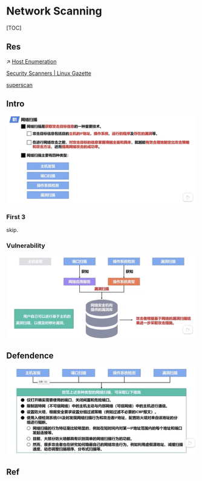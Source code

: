 # Network Scanning

[TOC]



## Res
↗ [Host Enumeration](../../🥇%20Best%20Practice/💉%20Pen-testing/Recon/Active%20Recon/Host%20Enumeration.md)

[Security Scanners | Linux Gazette](https://linuxgazette.net/issue57/sharma.html)

[superscan](https://sectools.org/tool/superscan/)



## Intro
![](../../../../Assets/Pics/Screenshot%202023-04-01%20at%204.47.58%20PM.png)

### First 3
skip.


### Vulnerability
![](../../../../Assets/Pics/Screenshot%202023-04-01%20at%205.04.03%20PM.png)



## Defendence
![](../../../../Assets/Pics/Screenshot%202023-04-01%20at%205.04.16%20PM.png)



## Ref

